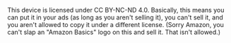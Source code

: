 This device is licensed under CC BY-NC-ND 4.0.
Basically, this means you can put it in your ads (as long as you aren't selling it), you can't sell it, and you aren't allowed to copy it under a different license.
(Sorry Amazon, you can't slap an "Amazon Basics" logo on this and sell it. That isn't allowed.)
